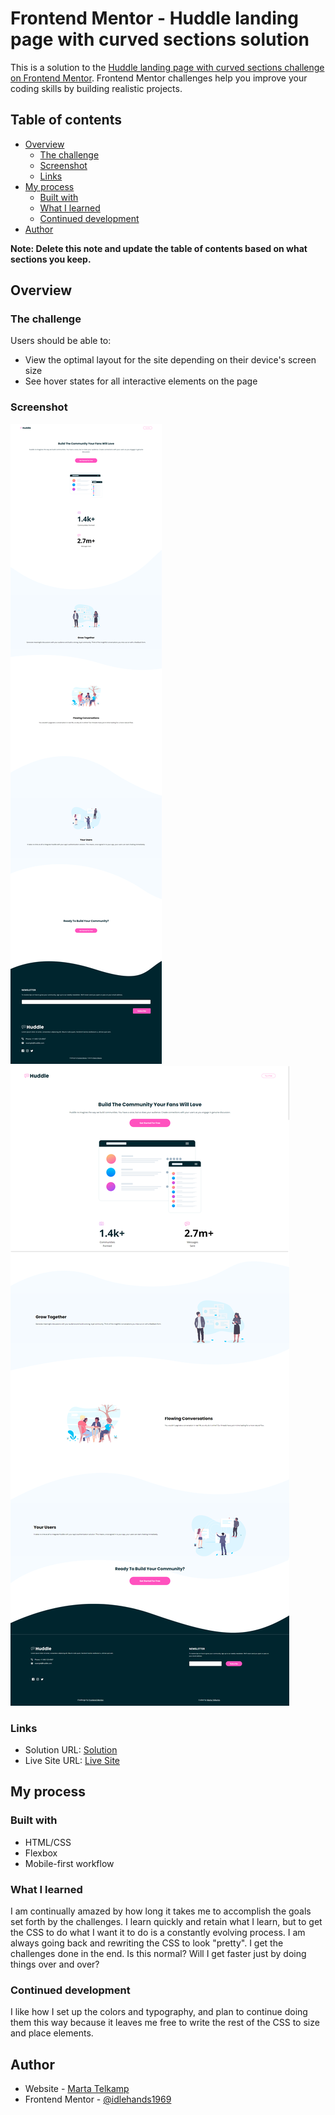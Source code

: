 # Frontend Mentor - Huddle landing page with curved sections solution

This is a solution to the [Huddle landing page with curved sections challenge on Frontend Mentor](https://www.frontendmentor.io/challenges/huddle-landing-page-with-curved-sections-5ca5ecd01e82137ec91a50f2). Frontend Mentor challenges help you improve your coding skills by building realistic projects. 

## Table of contents

- [Overview](#overview)
  - [The challenge](#the-challenge)
  - [Screenshot](#screenshot)
  - [Links](#links)
- [My process](#my-process)
  - [Built with](#built-with)
  - [What I learned](#what-i-learned)
  - [Continued development](#continued-development)
- [Author](#author)

**Note: Delete this note and update the table of contents based on what sections you keep.**

## Overview

### The challenge

Users should be able to:

- View the optimal layout for the site depending on their device's screen size
- See hover states for all interactive elements on the page

### Screenshot

![mobile](./mobile.png)
![mobile](./desktop.png)

### Links

- Solution URL: [Solution](https://github.com/idlehands1969/huddle-landing-page/blob/521c2a1c7d394858e0f927000259a5b264395048/index.html)
- Live Site URL: [Live Site]([https://your-live-site-url.com](https://idlehands1969.github.io/huddle-landing-page/))

## My process

### Built with

- HTML/CSS
- Flexbox
- Mobile-first workflow

### What I learned

I am continually amazed by how long it takes me to accomplish the goals set forth by the challenges. I learn quickly and retain what I learn, but to get the CSS to do what I want it to do is a constantly evolving process. I am always going back and rewriting the CSS to look "pretty". I get the challenges done in the end. Is this normal? Will I get faster just by doing things over and over?

### Continued development

I like how I set up the colors and typography, and plan to continue doing them this way because it leaves me free to write the rest of the CSS to size and place elements.


## Author

- Website - [Marta Telkamp](https://iknittheweb.com)
- Frontend Mentor - [@idlehands1969](https://www.frontendmentor.io/profile/idlehands1969)
